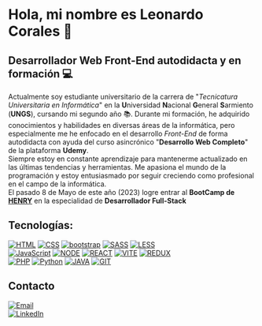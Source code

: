 # Hola, mi nombre es Leonardo Corales 👋
## Desarrollador Web Front-End autodidacta y en formación 💻

Actualmente soy estudiante universitario de la carrera de "*Tecnicatura Universitaria en Informática*" en la **U**niversidad **N**acional **G**eneral **S**armiento (**UNGS**), cursando mi segundo año 📚. Durante mi formación, he adquirido conocimientos y habilidades en diversas áreas de la informática, pero especialmente me he enfocado en el desarrollo *Front-End* de forma autodidacta con ayuda del curso asincrónico "**Desarrollo Web Completo**" de la plataforma **Udemy**. </br>
Siempre estoy en constante aprendizaje para mantenerme actualizado en las últimas tendencias y herramientas. Me apasiona el mundo de la programación y estoy entusiasmado por seguir creciendo como profesional en el campo de la informática. </br>
El pasado 8 de Mayo de este año (2023) logre entrar al **BootCamp de [HENRY](soyhenry.com)** en la especialidad de **Desarrollador Full-Stack**

## Tecnologías:
[![HTML](https://img.shields.io/badge/HTML-e06b12?style=for-the-badge&logo=html5&logoColor=white&labelColor=101010)]()
[![CSS](https://img.shields.io/badge/CSS-1283e0?&style=for-the-badge&logo=css3&logoColor=white&labelColor=101010)]()
[![bootstrap](https://img.shields.io/badge/bootstrap-9217FE?&style=for-the-badge&logo=bootstrap&logoColor=white&labelColor=101010)]()
[![SASS](https://img.shields.io/badge/SASS-F28E8E?style=for-the-badge&logo=SASS&logoColor=white&labelColor=101010)]()
[![LESS](https://img.shields.io/badge/LESS-1a3154?style=for-the-badge&logo=LESS&logoColor=white&labelColor=101010)]()
</br>
[![JavaScript](https://img.shields.io/badge/JavaScript-F7DF1E?style=for-the-badge&logo=javascript&logoColor=white&labelColor=101010)]()
[![NODE](https://img.shields.io/badge/NODE.JS-86be00?style=for-the-badge&logo=nodedotjs&logoColor=white&labelColor=101010)]()
[![REACT](https://img.shields.io/badge/REACT-1399c4?style=for-the-badge&logo=react&logoColor=white&labelColor=101010)]()
[![VITE](https://img.shields.io/badge/VITE-ffd52e?style=for-the-badge&logo=vite&logoColor=white&labelColor=101010)]()
[![REDUX](https://img.shields.io/badge/REDUX-7248b6?style=for-the-badge&logo=redux&logoColor=white&labelColor=101010)]()
</br>
[![PHP](https://img.shields.io/badge/php-1283e0?&style=for-the-badge&logo=php&logoColor=white&labelColor=101010)]()
[![Python](https://img.shields.io/badge/Python-yellow?style=for-the-badge&logo=python&logoColor=white&labelColor=101010)]()
[![JAVA](https://img.shields.io/badge/JAVA-1283e0?&style=for-the-badge&logo=eclipseide&logoColor=white&labelColor=101010)]()
[![GIT](https://img.shields.io/badge/GIT-red?&style=for-the-badge&logo=git&logoColor=white&labelColor=101010)]()

## Contacto
[![Email](https://img.shields.io/badge/leo24corales@gmail.com-email_personal-D14836?style=for-the-badge&logo=gmail&logoColor=white&labelColor=101010)](mailto:leo24corales@gmail.com)
</br>
[![LinkedIn](https://img.shields.io/badge/LinkedIn-Leonardo_Corales-0077B5?style=for-the-badge&logo=linkedin&logoColor=white&labelColor=101010)](https://www.linkedin.com/in/leonardo-ezequiel-corales-0557a4259/)
